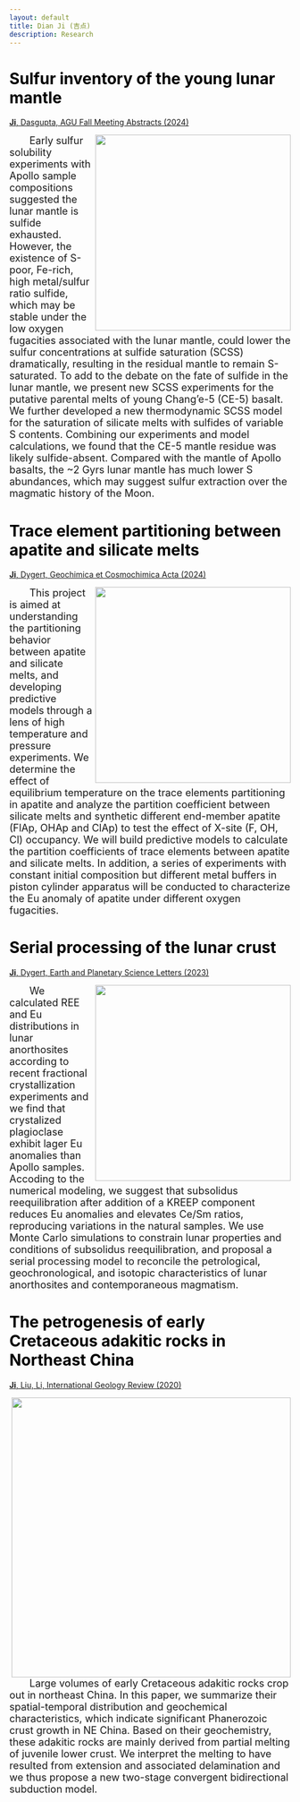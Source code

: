 ```yaml
---
layout: default
title: Dian Ji (吉点)
description: Research
---
```


# <span style="color:black">Sulfur inventory of the young lunar mantle</span>
 
 [**Ji**, Dasgupta, AGU Fall Meeting Abstracts (2024)](https://agu.confex.com/agu/agu24/meetingapp.cgi/Paper/1517917)
 
<img align="right" src="https://dian01811.github.io/files/SCSS.jpg" width="350"> 
  
<font size=4>&emsp;&emsp;Early sulfur solubility experiments with Apollo sample compositions suggested the lunar mantle is sulfide exhausted. However, the existence of S-poor, Fe-rich, high metal/sulfur ratio sulfide, which may be stable under the low oxygen fugacities associated with the lunar mantle, could lower the sulfur concentrations at sulfide saturation (SCSS) dramatically, resulting in the residual mantle to remain S-saturated. To add to the debate on the fate of sulfide in the lunar mantle, we present new SCSS experiments for the putative parental melts of young Chang’e-5 (CE-5) basalt. We further developed a new thermodynamic SCSS model for the saturation of silicate melts with sulfides of variable S contents. Combining our experiments and model calculations, we found that the CE-5 mantle residue was likely sulfide-absent. Compared with the mantle of Apollo basalts, the ~2 Gyrs lunar mantle has much lower S abundances, which may suggest sulfur extraction over the magmatic history of the Moon.</font>

# <span style="color:black">Trace element partitioning between apatite and silicate melts</span>
 
 [**Ji**, Dygert, Geochimica et Cosmochimica Acta (2024)](https://doi.org/10.1016/j.gca.2023.11.004)
 
<img align="right" src="https://dian01811.github.io/files/Apt_model.jpg" width="350"> 
  
<font size=4>&emsp;&emsp;This project is aimed at understanding the partitioning behavior between apatite and silicate melts, and developing predictive models through a lens of high temperature and pressure experiments. We determine the effect of equilibrium temperature on the trace elements partitioning in apatite and analyze the partition coefficient between silicate melts and synthetic different end-member apatite (FlAp, OHAp and ClAp) to test the effect of X-site (F, OH, Cl) occupancy. We will build predictive models to calculate the partition coefficients of trace elements between apatite and silicate melts. In addition, a series of experiments with constant initial composition but different metal buffers in piston cylinder apparatus will be conducted to characterize the Eu anomaly of apatite under different oxygen fugacities.</font>

# <span style="color:black">Serial processing of the lunar crust</span>

[**Ji**, Dygert, Earth and Planetary Science Letters (2023)](https://doi.org/10.1016/j.epsl.2022.117958)
 
<img align="right" src="https://dian01811.github.io/files/Eu.jpg" width="350"> 
  
<font size=4>&emsp;&emsp;We calculated REE and Eu distributions in lunar anorthosites according to recent fractional crystallization experiments and we find that crystalized plagioclase exhibit lager Eu anomalies than Apollo samples. Accoding to the numerical modeling, we suggest that subsolidus reequilibration after addition of a KREEP component reduces Eu anomalies and elevates Ce/Sm ratios, reproducing variations in the natural samples. We use Monte Carlo simulations to constrain lunar properties and conditions of subsolidus reequilibration, and proposal a serial processing model to reconcile the petrological, geochronological, and isotopic characteristics of lunar anorthosites and contemporaneous magmatism. </font>


# <span style="color:black">The petrogenesis of early Cretaceous adakitic rocks in Northeast China</span>

[**Ji**, Liu, Li, International Geology Review (2020)](https://doi.org/10.1080/00206814.2019.1697968)

<img align="right" src="https://dian01811.github.io/files/adakite.jpg" width="500">
  
<font size=4>&emsp;&emsp;Large volumes of early Cretaceous adakitic rocks crop out in northeast China. In this paper, we summarize their spatial-temporal distribution and geochemical characteristics, which indicate significant Phanerozoic crust growth in NE China. Based on their geochemistry, these adakitic rocks are mainly derived from partial melting of juvenile lower crust. We interpret the melting to have resulted from extension and associated delamination and we thus propose a new two-stage convergent bidirectional subduction model.</font>

